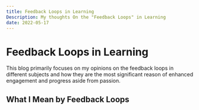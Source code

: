 ```yaml
---
title: Feedback Loops in Learning
Description: My thoughts On the "Feedback Loops" in Learning
date: 2022-05-17
---
```


# Feedback Loops in Learning

This blog primarily focuses on my opinions on the feedback loops in different subjects and how they are the most significant reason of enhanced engagement and progress aside from passion.

## What I Mean by Feedback Loops
